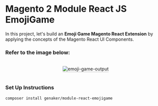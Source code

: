 # Magento 2 Module React JS EmojiGame

In this project, let's build an **Emoji Game Magento React Extension** by applying the concepts of the Magento React UI Components.

### Refer to the image below:

<br/>
<div style="text-align: center;">
    <img src="https://assets.ccbp.in/frontend/content/react-js/emoji-game-output-v2.gif" alt="emoji-game-output" style="max-width:70%;box-shadow:0 2.8px 2.2px rgba(0, 0, 0, 0.12)">
</div>
<br/>

### Set Up Instructions

```
composer install genaker/module-react-emojigame
```